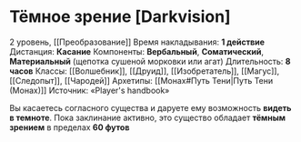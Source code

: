 # Тёмное зрение [Darkvision]
2 уровень, [[Преобразование]]
Время накладывания: **1 действие**
Дистанция: **Касание**
Компоненты: **Вербальный**, **Соматический**, **Материальный** (щепотка сушеной морковки или агат)
Длительность: **8 часов**
Классы: [[Волшебник]], [[Друид]], [[Изобретатель]], [[Магус]], [[Следопыт]], [[Чародей]]
Архетипы: [[Монах#Путь Тени|Путь Тени (Монах)]]
Источник: «Player's handbook»

Вы касаетесь согласного существа и даруете ему возможность **видеть в темноте**. Пока заклинание активно, это существо обладает **тёмным зрением** в пределах **60 футов**